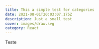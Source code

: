 ```yaml
---
title: This a simple test for categories
date: 2021-08-01T20:03:07.175Z
description: Just a small test
cover: images/draw.svg
category: React
---
```

Teste